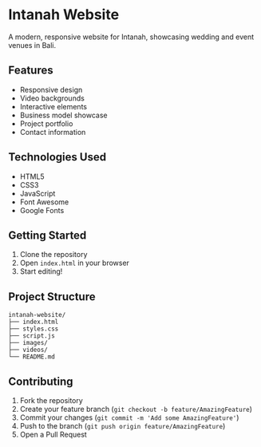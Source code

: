 # Intanah Website

A modern, responsive website for Intanah, showcasing wedding and event venues in Bali.

## Features

- Responsive design
- Video backgrounds
- Interactive elements
- Business model showcase
- Project portfolio
- Contact information

## Technologies Used

- HTML5
- CSS3
- JavaScript
- Font Awesome
- Google Fonts

## Getting Started

1. Clone the repository
2. Open `index.html` in your browser
3. Start editing!

## Project Structure

```
intanah-website/
├── index.html
├── styles.css
├── script.js
├── images/
├── videos/
└── README.md
```

## Contributing

1. Fork the repository
2. Create your feature branch (`git checkout -b feature/AmazingFeature`)
3. Commit your changes (`git commit -m 'Add some AmazingFeature'`)
4. Push to the branch (`git push origin feature/AmazingFeature`)
5. Open a Pull Request 
